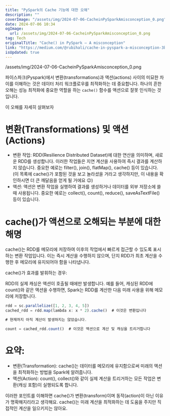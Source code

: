 ```yaml
---
title: "PySpark의 Cache 기능에 대한 오해"
description: ""
coverImage: "/assets/img/2024-07-06-CacheinPySparkAmisconception_0.png"
date: 2024-07-06 10:34
ogImage:
  url: /assets/img/2024-07-06-CacheinPySparkAmisconception_0.png
tag: Tech
originalTitle: "Cache() in PySpark — A misconception"
link: "https://medium.com/@rubihali/cache-in-pyspark-a-misconception-3b1f97dd149b"
isUpdated: true
---
```


/assets/img/2024-07-06-CacheinPySparkAmisconception_0.png

파이스파크(Pyspark)에서 변환(transformations)과 액션(actions) 사이의 미묘한 차이를 이해하는 것은 데이터 처리 워크플로우를 최적화하는 데 중요합니다. 하나의 흔한 오해는 성능 최적화에 중요한 역할을 하는 `cache()` 함수를 액션으로 잘못 인식하는 것입니다.

이 오해를 자세히 살펴보자

# 변환(Transformations) 및 액션(Actions)

<!-- seedividend - 사각형 -->

<ins class="adsbygoogle"
     style="display:block"
     data-ad-client="ca-pub-4877378276818686"
     data-ad-slot="1898504329"
     data-ad-format="auto"
     data-full-width-responsive="true"></ins>

<script>
     (adsbygoogle = window.adsbygoogle || []).push({});
</script>

- 변환 작업: RDD(Resilience Distributed Dataset)에 대한 연산을 의미하며, 새로운 RDD를 생성합니다. 이러한 작업들은 지연 계산을 사용하여 즉시 결과를 계산하지 않습니다. 중요한 예로는 filter(), join(), flatMap(), cache() 등이 있습니다. (이 목록에 cache()가 포함된 것을 보고 놀라셨을 거라고 생각하지만, 이 내용을 확인하시면 더 큰 깨달음을 얻게 될 거에요 😉)
- 액션: 액션은 변환 작업을 실행하여 결과를 생성하거나 데이터를 외부 저장소에 쓸 때 사용됩니다. 중요한 예로는 collect(), count(), reduce(), saveAsTextFile() 등이 있습니다.

# cache()가 액션으로 오해되는 부분에 대한 해명

cache()는 RDD를 메모리에 저장하여 이후의 작업에서 빠르게 접근할 수 있도록 표시하는 변환 작업입니다. 이는 즉시 계산을 수행하지 않으며, 단지 RDD가 최초 계산을 수행한 후 메모리에 유지되어야 함을 나타냅니다.

cache()가 효과를 발휘하는 경우:

<!-- seedividend - 사각형 -->

<ins class="adsbygoogle"
     style="display:block"
     data-ad-client="ca-pub-4877378276818686"
     data-ad-slot="1898504329"
     data-ad-format="auto"
     data-full-width-responsive="true"></ins>

<script>
     (adsbygoogle = window.adsbygoogle || []).push({});
</script>

RDD의 실제 캐싱은 액션이 호출될 때에만 발생합니다. 예를 들어, 캐싱된 RDD에 count()와 같은 액션을 수행하면, Spark는 RDD를 계산한 다음 미래 사용을 위해 메모리에 저장합니다.

```js
rdd = sc.parallelize([1, 2, 3, 4, 5])
cached_rdd = rdd.map(lambda x: x * 2).cache()  # 이것은 변환입니다

# 현재까지 아직 계산이 발생하지는 않았습니다.

count = cached_rdd.count()  # 이것은 액션으로 계산 및 캐싱을 트리거합니다
```

# 요약:

- 변환(Transformation): cache()는 데이터를 메모리에 유지함으로써 미래의 액션을 최적화하는 방법을 Spark에 알려줍니다.
- 액션(Action): count(), collect()와 같이 실제 계산을 트리거하는 모든 작업은 변환(캐싱 포함)이 실행되도록 합니다.

<!-- seedividend - 사각형 -->

<ins class="adsbygoogle"
     style="display:block"
     data-ad-client="ca-pub-4877378276818686"
     data-ad-slot="1898504329"
     data-ad-format="auto"
     data-full-width-responsive="true"></ins>

<script>
     (adsbygoogle = window.adsbygoogle || []).push({});
</script>

이러한 포인트를 이해하면 cache()가 변환(transform)이며 동작(action)이 아닌 이유가 명확해지리라고 생각해요. cache()는 미래 계산을 최적화하는 데 도움을 주지만 직접적인 계산을 일으키지는 않아요.
